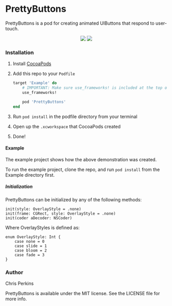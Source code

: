 # PrettyButtons

PrettyButtons is a pod for creating animated UIButtons that respond to user-touch.

<p align="center">
<img src="Readme_Imgs/PrettyButtonsDemo.gif" />

<img src="Readme_Imgs/LiftingBuddyDemo.gif" />
</p>

### Installation

1. Install [CocoaPods](https://cocoapods.org)
1. Add this repo to your `Podfile`

	```ruby
	target 'Example' do
		# IMPORTANT: Make sure use_frameworks! is included at the top of the file
		use_frameworks!

		pod 'PrettyButtons'
	end
	```
1. Run `pod install` in the podfile directory from your terminal
1. Open up the `.xcworkspace` that CocoaPods created
1. Done!

#### Example

The example project shows how the above demonstration was created.

To run the example project, clone the repo, and run `pod install` from the Example directory first.

##### Initialization

PrettyButtons can be initialized by any of the following methods:
```
init(style: OverlayStyle = .none)
init(frame: CGRect, style: OverlayStyle = .none)
init(coder aDecoder: NSCoder)
```

Where OverlayStyles is defined as:
```
enum OverlayStyle: Int {
	case none = 0
	case slide = 1
	case bloom = 2
	case fade = 3
}
```

### Author

Chris Perkins

PrettyButtons is available under the MIT license. See the LICENSE file for more info.
